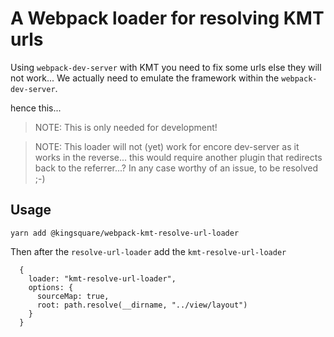 # A Webpack loader for resolving KMT urls

Using `webpack-dev-server` with KMT you need to fix some urls else they will not work... We actually need to emulate the framework within the `webpack-dev-server`.

hence this... 

> NOTE: This is only needed for development!

> NOTE: This loader will not (yet) work for encore dev-server as it works in the reverse... this would require another plugin that redirects back to the referrer...? In any case worthy of an issue, to be resolved ;-)

## Usage

    yarn add @kingsquare/webpack-kmt-resolve-url-loader

Then after the `resolve-url-loader` add the `kmt-resolve-url-loader`

      {
        loader: "kmt-resolve-url-loader",
        options: {
          sourceMap: true,
          root: path.resolve(__dirname, "../view/layout")
        }
      }

